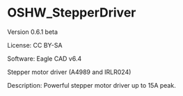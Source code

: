 OSHW_StepperDriver
==================

Version 0.6.1 beta

License: CC BY-SA

Software: Eagle CAD v6.4

Stepper motor driver (A4989 and IRLR024)

Description:
Powerful stepper motor driver up to 15A peak.
